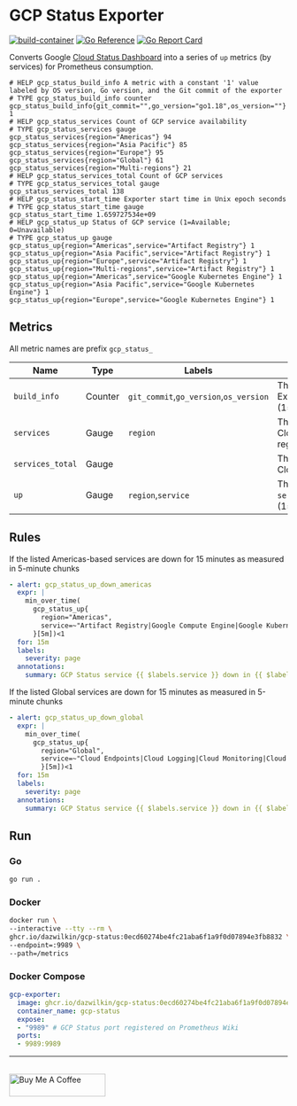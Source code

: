 # GCP Status Exporter

[![build-container](https://github.com/DazWilkin/gcp-status/actions/workflows/build.yml/badge.svg)](https://github.com/DazWilkin/gcp-status/actions/workflows/build.yml)
[![Go Reference](https://pkg.go.dev/badge/github.com/DazWilkin/gcp-status.svg)](https://pkg.go.dev/github.com/DazWilkin/gcp-status)
[![Go Report Card](https://goreportcard.com/badge/github.com/dazwilkin/gcp-status)](https://goreportcard.com/report/github.com/dazwilkin/gcp-status)

Converts Google [Cloud Status Dashboard](https://status.cloud.google.com/) into a series of `up` metrics (by services) for Prometheus consumption.

```console
# HELP gcp_status_build_info A metric with a constant '1' value labeled by OS version, Go version, and the Git commit of the exporter
# TYPE gcp_status_build_info counter
gcp_status_build_info{git_commit="",go_version="go1.18",os_version=""} 1
# HELP gcp_status_services Count of GCP service availability
# TYPE gcp_status_services gauge
gcp_status_services{region="Americas"} 94
gcp_status_services{region="Asia Pacific"} 85
gcp_status_services{region="Europe"} 95
gcp_status_services{region="Global"} 61
gcp_status_services{region="Multi-regions"} 21
# HELP gcp_status_services_total Count of GCP services
# TYPE gcp_status_services_total gauge
gcp_status_services_total 138
# HELP gcp_status_start_time Exporter start time in Unix epoch seconds
# TYPE gcp_status_start_time gauge
gcp_status_start_time 1.659727534e+09
# HELP gcp_status_up Status of GCP service (1=Available; 0=Unavailable)
# TYPE gcp_status_up gauge
gcp_status_up{region="Americas",service="Artifact Registry"} 1
gcp_status_up{region="Asia Pacific",service="Artifact Registry"} 1
gcp_status_up{region="Europe",service="Artifact Registry"} 1
gcp_status_up{region="Multi-regions",service="Artifact Registry"} 1
gcp_status_up{region="Americas",service="Google Kubernetes Engine"} 1
gcp_status_up{region="Asia Pacific",service="Google Kubernetes Engine"} 1
gcp_status_up{region="Europe",service="Google Kubernetes Engine"} 1
```

## Metrics

All metric names are prefix `gcp_status_`

|Name|Type|Labels|Description|
|----|----|------|-----------|
|`build_info`|Counter|`git_commit`,`go_version`,`os_version`|The status of the Exporter (1=available)|
|`services`|Gauge|`region`|The count of Google Cloud services by region| 
|`services_total`|Gauge||The count of Google Cloud services|
|`up`|Gauge|`region`,`service`|The status of the `service` in the `region` (1=available;0=down)|

## Rules

If the listed Americas-based services are down for 15 minutes as measured in 5-minute chunks

```yaml
- alert: gcp_status_up_down_americas
  expr: |
    min_over_time(
      gcp_status_up{
        region="Americas",
        service=~"Artifact Registry|Google Compute Engine|Google Kubernetes Engine|Cloud Firestore|Google Cloud Functions|Cloud Run|Google Cloud Scheduler"
      }[5m])<1
  for: 15m
  labels:
    severity: page
  annotations:
    summary: GCP Status service {{ $labels.service }} down in {{ $labels.region }}
```

If the listed Global services are down for 15 minutes as measured in 5-minute chunks

```yaml
- alert: gcp_status_up_down_global
  expr: |
    min_over_time(
      gcp_status_up{
        region="Global",
        service=~"Cloud Endpoints|Cloud Logging|Cloud Monitoring|Cloud Profiler"
        }[5m])<1
  for: 15m
  labels:
    severity: page
  annotations:
    summary: GCP Status service {{ $labels.service }} down in {{ $labels.region }}
```

## Run

### Go

```bash
go run .
```

### Docker

```bash
docker run \
--interactive --tty --rm \
ghcr.io/dazwilkin/gcp-status:0ecd60274be4fc21aba6f1a9f0d07894e3fb8832 \
--endpoint=:9989 \
--path=/metrics
```

### Docker Compose

```YAML
gcp-exporter:
  image: ghcr.io/dazwilkin/gcp-status:0ecd60274be4fc21aba6f1a9f0d07894e3fb8832
  container_name: gcp-status
  expose:
  - "9989" # GCP Status port registered on Prometheus Wiki
  ports:
  - 9989:9989
```

<hr/>
<br/>
<a href="https://www.buymeacoffee.com/dazwilkin" target="_blank"><img src="https://cdn.buymeacoffee.com/buttons/default-orange.png" alt="Buy Me A Coffee" height="41" width="174"></a>
